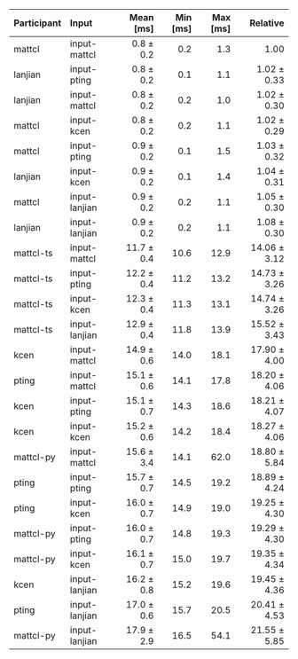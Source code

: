 | Participant | Input | Mean [ms] | Min [ms] | Max [ms] | Relative |
|:---|:---|---:|---:|---:|---:|
| mattcl | input-mattcl | 0.8 ± 0.2 | 0.2 | 1.3 | 1.00 |
| lanjian | input-pting | 0.8 ± 0.2 | 0.1 | 1.1 | 1.02 ± 0.33 |
| lanjian | input-mattcl | 0.8 ± 0.2 | 0.2 | 1.0 | 1.02 ± 0.30 |
| mattcl | input-kcen | 0.8 ± 0.2 | 0.2 | 1.1 | 1.02 ± 0.29 |
| mattcl | input-pting | 0.9 ± 0.2 | 0.1 | 1.5 | 1.03 ± 0.32 |
| lanjian | input-kcen | 0.9 ± 0.2 | 0.1 | 1.4 | 1.04 ± 0.31 |
| mattcl | input-lanjian | 0.9 ± 0.2 | 0.2 | 1.1 | 1.05 ± 0.30 |
| lanjian | input-lanjian | 0.9 ± 0.2 | 0.2 | 1.1 | 1.08 ± 0.30 |
| mattcl-ts | input-mattcl | 11.7 ± 0.4 | 10.6 | 12.9 | 14.06 ± 3.12 |
| mattcl-ts | input-pting | 12.2 ± 0.4 | 11.2 | 13.2 | 14.73 ± 3.26 |
| mattcl-ts | input-kcen | 12.3 ± 0.4 | 11.3 | 13.1 | 14.74 ± 3.26 |
| mattcl-ts | input-lanjian | 12.9 ± 0.4 | 11.8 | 13.9 | 15.52 ± 3.43 |
| kcen | input-mattcl | 14.9 ± 0.6 | 14.0 | 18.1 | 17.90 ± 4.00 |
| pting | input-mattcl | 15.1 ± 0.6 | 14.1 | 17.8 | 18.20 ± 4.06 |
| kcen | input-pting | 15.1 ± 0.7 | 14.3 | 18.6 | 18.21 ± 4.07 |
| kcen | input-kcen | 15.2 ± 0.6 | 14.2 | 18.4 | 18.27 ± 4.06 |
| mattcl-py | input-mattcl | 15.6 ± 3.4 | 14.1 | 62.0 | 18.80 ± 5.84 |
| pting | input-pting | 15.7 ± 0.7 | 14.5 | 19.2 | 18.89 ± 4.24 |
| pting | input-kcen | 16.0 ± 0.7 | 14.9 | 19.0 | 19.25 ± 4.30 |
| mattcl-py | input-pting | 16.0 ± 0.7 | 14.8 | 19.3 | 19.29 ± 4.30 |
| mattcl-py | input-kcen | 16.1 ± 0.7 | 15.0 | 19.7 | 19.35 ± 4.34 |
| kcen | input-lanjian | 16.2 ± 0.8 | 15.2 | 19.6 | 19.45 ± 4.36 |
| pting | input-lanjian | 17.0 ± 0.6 | 15.7 | 20.5 | 20.41 ± 4.53 |
| mattcl-py | input-lanjian | 17.9 ± 2.9 | 16.5 | 54.1 | 21.55 ± 5.85 |
